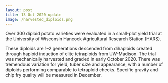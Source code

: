 ```yaml
---
layout: post
title: 13 Oct 2020 update
image: /harvested_diploids.png
---
```


Over 300 diploid potato varieties were evaluated in a small-plot yield trial at the University of Wisconsin Hancock Agricultural Research Station (HARS).

These diploids are 1–2 generations descended from dihaploids created through haploid induction of elite tetraploids from UW-Madison. The trial was mechanically harvested and graded in early October 2020. There was tremendous variation for yield, tuber size and appearance, with a number of diploids performing comparable to tetraploid checks. Specific gravity and chip fry quality will be measured in December.
